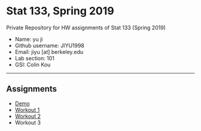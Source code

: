 # Stat 133, Spring 2019

Private Repository for HW assignments of Stat 133 (Spring 2019)

- Name: yu ji
- Github username: JIYU1998
- Email: jiyu [at] berkeley.edu
- Lab section: 101
- GSI: Colin Kou

-----

## Assignments

- [Demo](demo)
- [Workout 1](workout1)
- [Workout 2](https://github.com/stat133-sp19/hw-stat133-JIYU1998/tree/master/workout2)
- Workout 3


